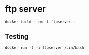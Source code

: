 ftp server
=========

`docker build --rm -t ftpserver .`



Testing
-------


`docker run -t -i ftpserver /bin/bash`
